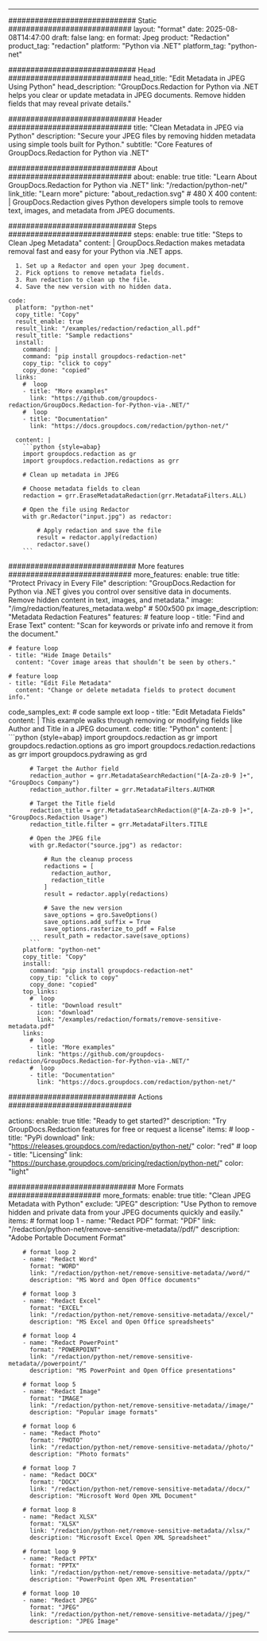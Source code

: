 
---
############################# Static ############################
layout: "format"
date:  2025-08-08T14:47:00
draft: false
lang: en
format: Jpeg
product: "Redaction"
product_tag: "redaction"
platform: "Python via .NET"
platform_tag: "python-net"

############################# Head ############################
head_title: "Edit Metadata in JPEG Using Python"
head_description: "GroupDocs.Redaction for Python via .NET helps you clear or update metadata in JPEG documents. Remove hidden fields that may reveal private details."

############################# Header ############################
title: "Clean Metadata in JPEG via Python" 
description: "Secure your JPEG files by removing hidden metadata using simple tools built for Python."
subtitle: "Core Features of GroupDocs.Redaction for Python via .NET" 

############################# About ############################
about:
    enable: true
    title: "Learn About GroupDocs.Redaction for Python via .NET"
    link: "/redaction/python-net/"
    link_title: "Learn more"
    picture: "about_redaction.svg" # 480 X 400
    content: |
       GroupDocs.Redaction gives Python developers simple tools to remove text, images, and metadata from JPEG documents.

############################# Steps ############################
steps:
    enable: true
    title: "Steps to Clean Jpeg Metadata"
    content: |
      GroupDocs.Redaction makes metadata removal fast and easy for your Python via .NET apps.
      
      1. Set up a Redactor and open your Jpeg document.
      2. Pick options to remove metadata fields.
      3. Run redaction to clean up the file.
      4. Save the new version with no hidden data.
   
    code:
      platform: "python-net"
      copy_title: "Copy"
      result_enable: true
      result_link: "/examples/redaction/redaction_all.pdf"
      result_title: "Sample redactions"
      install:
        command: |
        command: "pip install groupdocs-redaction-net"
        copy_tip: "click to copy"
        copy_done: "copied"
      links:
        #  loop
        - title: "More examples"
          link: "https://github.com/groupdocs-redaction/GroupDocs.Redaction-for-Python-via-.NET/"
        #  loop
        - title: "Documentation"
          link: "https://docs.groupdocs.com/redaction/python-net/"
          
      content: |
        ```python {style=abap}
        import groupdocs.redaction as gr
        import groupdocs.redaction.redactions as grr

        # Clean up metadata in JPEG

        # Choose metadata fields to clean
        redaction = grr.EraseMetadataRedaction(grr.MetadataFilters.ALL)

        # Open the file using Redactor
        with gr.Redactor("input.jpg") as redactor:

            # Apply redaction and save the file
            result = redactor.apply(redaction)
            redactor.save()
        ```            


############################# More features ############################
more_features:
  enable: true
  title: "Protect Privacy in Every File"
  description: "GroupDocs.Redaction for Python via .NET gives you control over sensitive data in documents. Remove hidden content in text, images, and metadata."
  image: "/img/redaction/features_metadata.webp" # 500x500 px
  image_description: "Metadata Redaction Features"
  features:
    # feature loop
    - title: "Find and Erase Text"
      content: "Scan for keywords or private info and remove it from the document."

    # feature loop
    - title: "Hide Image Details"
      content: "Cover image areas that shouldn’t be seen by others."

    # feature loop
    - title: "Edit File Metadata"
      content: "Change or delete metadata fields to protect document info."
      
  code_samples_ext:
    # code sample ext loop
    - title: "Edit Metadata Fields"
      content: |
        This example walks through removing or modifying fields like Author and Title in a JPEG document.
      code:
        title: "Python"
        content: |
          ```python {style=abap}
          import groupdocs.redaction as gr
          import groupdocs.redaction.options as gro
          import groupdocs.redaction.redactions as grr
          import groupdocs.pydrawing as grd

          # Target the Author field
          redaction_author = grr.MetadataSearchRedaction("[A-Za-z0-9 ]+", "GroupDocs Company")
          redaction_author.filter = grr.MetadataFilters.AUTHOR

          # Target the Title field
          redaction_title = grr.MetadataSearchRedaction(@"[A-Za-z0-9 ]+", "GroupDocs.Redaction Usage")
          redaction_title.filter = grr.MetadataFilters.TITLE

          # Open the JPEG file
          with gr.Redactor("source.jpg") as redactor:

              # Run the cleanup process
              redactions = [
                redaction_author,
                redaction_title
              ]
              result = redactor.apply(redactions)

              # Save the new version
              save_options = gro.SaveOptions()
              save_options.add_suffix = True
              save_options.rasterize_to_pdf = False
              result_path = redactor.save(save_options)
          ```
        platform: "python-net"
        copy_title: "Copy"
        install:
          command: "pip install groupdocs-redaction-net"
          copy_tip: "click to copy"
          copy_done: "copied"
        top_links:
          #  loop
          - title: "Download result"
            icon: "download"
            link: "/examples/redaction/formats/remove-sensitive-metadata.pdf"
        links:
          #  loop
          - title: "More examples"
            link: "https://github.com/groupdocs-redaction/GroupDocs.Redaction-for-Python-via-.NET/"
          #  loop
          - title: "Documentation"
            link: "https://docs.groupdocs.com/redaction/python-net/"


############################# Actions ############################

actions:
  enable: true
  title: "Ready to get started?"
  description: "Try GroupDocs.Redaction features for free or request a license"
  items:
    #  loop
    - title: "PyPi download"
      link: "https://releases.groupdocs.com/redaction/python-net/"
      color: "red"
        #  loop
    - title: "Licensing"
      link: "https://purchase.groupdocs.com/pricing/redaction/python-net/"
      color: "light"


############################# More Formats #####################
more_formats:
    enable: true
    title: "Clean JPEG Metadata with Python"
    exclude: "JPEG"
    description: "Use Python to remove hidden and private data from your JPEG documents quickly and easily."
    items: 
        # format loop 1
        - name: "Redact PDF"
          format: "PDF"
          link: "/redaction/python-net/remove-sensitive-metadata//pdf/"
          description: "Adobe Portable Document Format"

        # format loop 2
        - name: "Redact Word"
          format: "WORD"
          link: "/redaction/python-net/remove-sensitive-metadata//word/"
          description: "MS Word and Open Office documents"
          
        # format loop 3
        - name: "Redact Excel"
          format: "EXCEL"
          link: "/redaction/python-net/remove-sensitive-metadata//excel/"
          description: "MS Excel and Open Office spreadsheets"

        # format loop 4
        - name: "Redact PowerPoint"
          format: "POWERPOINT"
          link: "/redaction/python-net/remove-sensitive-metadata//powerpoint/"
          description: "MS PowerPoint and Open Office presentations"

        # format loop 5
        - name: "Redact Image"
          format: "IMAGE"
          link: "/redaction/python-net/remove-sensitive-metadata//image/"
          description: "Popular image formats"

        # format loop 6
        - name: "Redact Photo"
          format: "PHOTO"
          link: "/redaction/python-net/remove-sensitive-metadata//photo/"
          description: "Photo formats"

        # format loop 7
        - name: "Redact DOCX"
          format: "DOCX"
          link: "/redaction/python-net/remove-sensitive-metadata//docx/"
          description: "Microsoft Word Open XML Document"
          
        # format loop 8
        - name: "Redact XLSX"
          format: "XLSX"
          link: "/redaction/python-net/remove-sensitive-metadata//xlsx/"
          description: "Microsoft Excel Open XML Spreadsheet"
          
        # format loop 9
        - name: "Redact PPTX"
          format: "PPTX"
          link: "/redaction/python-net/remove-sensitive-metadata//pptx/"
          description: "PowerPoint Open XML Presentation"

        # format loop 10
        - name: "Redact JPEG"
          format: "JPEG"
          link: "/redaction/python-net/remove-sensitive-metadata//jpeg/"
          description: "JPEG Image"


---